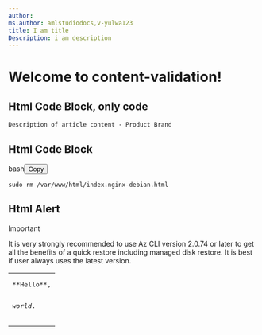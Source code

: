 ```yaml
---
author:
ms.author: amlstudiodocs,v-yulwa123
title: I am title
Description: i am description
---
```


# Welcome to content-validation!

## Html Code Block, only code
<code class="lang-console" data-author-content="Description of article content - Product Brand
"><span>Description of article content - Product Brand
</span></code>

## Html Code Block
<div class="codeHeader" id="code-try-2" data-bi-name="code-header"><span class="language">bash</span><button type="button" class="action is-relative" data-bi-name="copy" aria-label="Copy code">
				<span class="icon">
					<span class="docon docon-edit-copy" role="presentation"></span>
				</span>
				<span>Copy</span>
				<div class="successful-copy-alert is-absolute has-right-zero has-top-zero has-left-zero has-bottom-zero is-flex has-flex-align-items-center has-flex-justify-content-center has-text-success-invert has-background-success is-transparent" aria-hidden="true">
					<span class="icon is-size-4">
						<span class="docon docon-check-mark" role="presentation"></span>
					</span>
				</div>
			</button></div><pre tabindex="0" class="has-inner-focus"><code class="lang-bash" data-author-content="sudo rm /var/www/html/index.nginx-debian.html
"><span>sudo rm /var/www/html/index.nginx-debian.html
</span></code></pre>

## Html Alert
<div class="alert is-primary">
<p class="alert-title"><span class="docon docon-status-info-outline" aria-hidden="true"></span> Important</p>
<p>It is very strongly recommended to use Az CLI version 2.0.74 or later to get all the benefits of a quick restore including managed disk restore. It is best if user always uses the latest version.</p>
</div>

<table><tr><td>
<pre>
**Hello**,

_world_.
</pre>
</td></tr></table>
